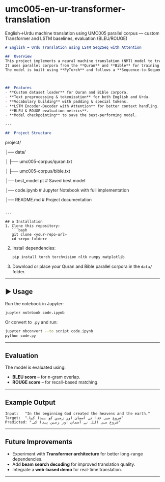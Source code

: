 # umc005-en-ur-transformer-translation
English→Urdu machine translation using UMC005 parallel corpus — custom Transformer and LSTM baselines, evaluation (BLEU/ROUGE)

```markdown
# English → Urdu Translation using LSTM Seq2Seq with Attention

##  Overview
This project implements a neural machine translation (NMT) model to translate sentences from **English** to **Urdu**.  
It uses parallel corpora from the **Quran** and **Bible** for training and evaluation.  
The model is built using **PyTorch** and follows a **Sequence-to-Sequence (Seq2Seq)** architecture with **LSTM encoders/decoders** and **Bahdanau attention**.

---

##  Features
- **Custom dataset loader** for Quran and Bible corpora.
- **Text preprocessing & tokenization** for both English and Urdu.
- **Vocabulary building** with padding & special tokens.
- **LSTM Encoder-Decoder with Attention** for better context handling.
- **BLEU & ROUGE evaluation metrics**.
- **Model checkpointing** to save the best-performing model.

---

##  Project Structure
```

project/

│── data/

│   ├── umc005-corpus/quran.txt

│   ├── umc005-corpus/bible.txt

│── best\_model.pt        # Saved best model

│── code.ipynb           # Jupyter Notebook with full implementation

│── README.md            # Project documentation

````

---

## ⚙ Installation
1. Clone this repository:
   ```bash
   git clone <your-repo-url>
   cd <repo-folder>
````

2. Install dependencies:

   ```bash
   pip install torch torchvision nltk numpy matplotlib
   ```

3. Download or place your Quran and Bible parallel corpora in the `data/` folder.

---

## ▶ Usage

Run the notebook in Jupyter:

```bash
jupyter notebook code.ipynb
```

Or convert to `.py` and run:

```bash
jupyter nbconvert --to script code.ipynb
python code.py
```

---

##  Evaluation

The model is evaluated using:

* **BLEU score** – for n-gram overlap.
* **ROUGE score** – for recall-based matching.

---

##  Example Output

```
Input:   "In the beginning God created the heavens and the earth."
Target:  "شروع میں خدا نے آسمان اور زمین کو پیدا کیا۔"
Predicted: "شروع میں اللہ نے آسمان اور زمین پیدا کی۔"
```

---

##  Future Improvements

* Experiment with **Transformer architecture** for better long-range dependencies.
* Add **beam search decoding** for improved translation quality.
* Integrate a **web-based demo** for real-time translation.

---

